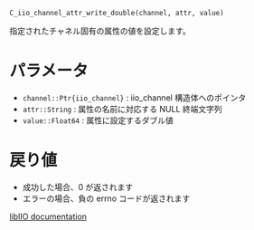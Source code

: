 ```
C_iio_channel_attr_write_double(channel, attr, value)
```

指定されたチャネル固有の属性の値を設定します。

# パラメータ

  * `channel::Ptr{iio_channel}` : iio_channel 構造体へのポインタ
  * `attr::String` : 属性の名前に対応する NULL 終端文字列
  * `value::Float64` : 属性に設定するダブル値

# 戻り値

  * 成功した場合、0 が返されます
  * エラーの場合、負の errno コードが返されます

[libIIO documentation](https://analogdevicesinc.github.io/libiio/master/libiio/group__Channel.html#gad9d6ec4a02948c6416cc99254bdbfa50)
